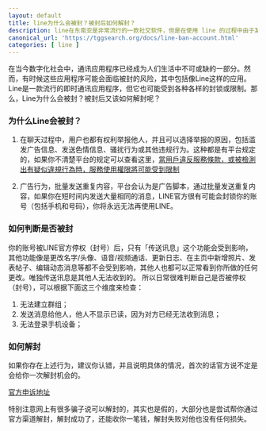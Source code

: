 ```yaml
---
layout: default
title: line为什么会被封？被封后如何解封？
description: line在东南亚是非常流行的一款社交软件，但是在使用 line 的过程中由于某些原因触犯到了平台规范会导致账号被封禁的可能，那么哪些情况下可能导致line被封呢？如果被封了，我们又应该如何来解封呢？
canonical_url: 'https://tggsearch.org/docs/line-ban-account.html'
categories: [ line ]
---
```

在当今数字化社会中，通讯应用程序已经成为人们生活中不可或缺的一部分。然而，有时候这些应用程序可能会面临被封的风险，其中包括像Line这样的应用。Line是一款流行的即时通讯应用程序，但它也可能受到各种各样的封锁或限制。那么，Line为什么会被封？被封后又该如何解封呢？

### 为什么Line会被封？
1. 在聊天过程中，用户也都有权利举报他人，并且可以选择举报的原因，包括滥发广告信息、发送色情信息、骚扰行为或其他违规行为。这种都是有平台规定的，如果你不清楚平台的规定可以查看这里，[當用戶違反服務條款，或被檢測出有疑似違規行為時，服務使用權限將可能受到限制](./302.html?target=https://help.line.me/line/?contentId=20024565&lang=zh-Hant)

2. 广告行为，批量发送重复内容，平台会认为是广告脚本，通过批量发送重复内容，如果你在短时间内发送大量相同的消息，LINE官方很有可能会封锁你的账号（包括手机和号码），你将永远无法再使用LINE。

### 如何判断是否被封
你的账号被LINE官方停权（封号）后，只有「传送讯息」这个功能会受到影响，其他功能像是更改名字/头像、语音/视频通话、更新日志、在主页中新增照片、发表帖子、编辑动态消息等都不会受到影响，其他人也都可以正常看到你所做的任何更改。唯独传送讯息是其他人无法收到的。 所以日常很难判断自己是否被停权（封号），可以根据下面这三个维度来检查：

1. 无法建立群组；
2. 发送消息给他人，他人不显示已读，因为对方已经无法收到消息；
3. 无法登录手机设备；


### 如何解封
如果你存在上述行为，建议你认错，并且说明具体的情况，首次的话官方说不定是会给你一次解封机会的。

[官方申诉地址](./302.html?target=https://contact-cc.line.me/?continue_without_login=true)

特别注意网上有很多骗子说可以解封的，其实也是假的，大部分也是尝试帮你通过官方渠道解封，解封成功了，还能收你一笔钱，解封失败对他也没有任何损失。